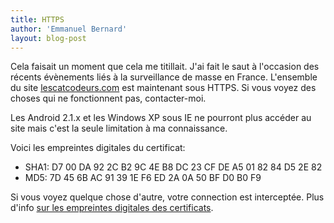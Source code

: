 ```yaml
---
title: HTTPS
author: 'Emmanuel Bernard'
layout: blog-post
---
```

Cela faisait un moment que cela me titillait.
J'ai fait le saut à l'occasion des récents évènements liés à la surveillance de masse en France.
L'ensemble du site [lescatcodeurs.com](/) est maintenant sous HTTPS.
Si vous voyez des choses qui ne fonctionnent pas, contacter-moi.

Les Android 2.1.x et les Windows XP sous IE ne pourront plus accéder au site
mais c'est la seule limitation à ma connaissance.

Voici les empreintes digitales du certificat:

- SHA1: D7 00 DA 92 2C B2 9C 4E B8 DC 23 CF DE A5 01 82 84 D5 2E 82
- MD5: 7D 45 6B AC 91 39 1E F6 ED 2A 0A 50 BF D0 B0 F9

Si vous voyez quelque chose d'autre, votre connection est interceptée.
Plus d'info [sur les empreintes digitales des certificats](https://www.grc.com/fingerprints.htm).
